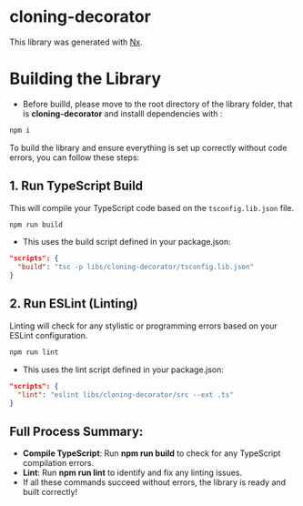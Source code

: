# cloning-decorator

This library was generated with [Nx](https://nx.dev).

# Building the Library

- Before builld, please move to the root directory  of the library folder, that is  **cloning-decorator** and installl dependencies with :
```bash
npm i
```

To build the library and ensure everything is set up correctly without code errors, you can follow these steps:

## 1. Run TypeScript Build
This will compile your TypeScript code based on the `tsconfig.lib.json` file.

```bash
npm run build
```
- This uses the build script defined in your package.json:
```json
"scripts": {
  "build": "tsc -p libs/cloning-decorator/tsconfig.lib.json"
}
```

## 2. Run ESLint (Linting)
Linting will check for any stylistic or programming errors based on your ESLint configuration.

```bash
npm run lint
```
- This uses the lint script defined in your package.json:
```json
"scripts": {
  "lint": "eslint libs/cloning-decorator/src --ext .ts"
}
```

## Full Process Summary:
- **Compile TypeScript**: Run **npm run build** to check for any TypeScript compilation errors.
- **Lint**: Run **npm run lint** to identify and fix any linting issues.
- If all these commands succeed without errors, the library is ready and built correctly!